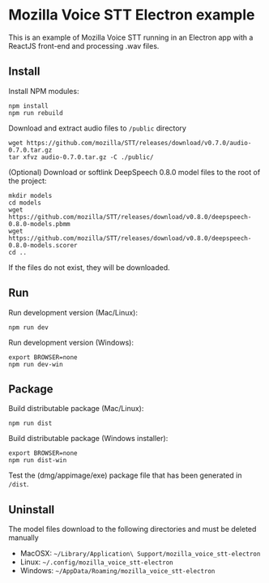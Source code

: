 # Mozilla Voice STT Electron example

This is an example of Mozilla Voice STT running in an Electron app with a ReactJS front-end and processing .wav files.

## Install

Install NPM modules:

```
npm install
npm run rebuild
```

Download and extract audio files to `/public` directory

```
wget https://github.com/mozilla/STT/releases/download/v0.7.0/audio-0.7.0.tar.gz
tar xfvz audio-0.7.0.tar.gz -C ./public/
```

(Optional) Download or softlink DeepSpeech 0.8.0 model files to the root of the project:

```
mkdir models
cd models
wget https://github.com/mozilla/STT/releases/download/v0.8.0/deepspeech-0.8.0-models.pbmm
wget https://github.com/mozilla/STT/releases/download/v0.8.0/deepspeech-0.8.0-models.scorer
cd ..
```

If the files do not exist, they will be downloaded.

## Run

Run development version (Mac/Linux):

```
npm run dev
```

Run development version (Windows):

```
export BROWSER=none
npm run dev-win
```

## Package

Build distributable package (Mac/Linux):

```
npm run dist
```

Build distributable package (Windows installer):

```
export BROWSER=none
npm run dist-win
```

Test the (dmg/appimage/exe) package file that has been generated in `/dist`.

## Uninstall

The model files download to the following directories and must be deleted manually

- MacOSX: `~/Library/Application\ Support/mozilla_voice_stt-electron`
- Linux:  `~/.config/mozilla_voice_stt-electron`
- Windows: `~/AppData/Roaming/mozilla_voice_stt-electron`
